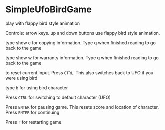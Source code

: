 # SimpleUfoBirdGame
play with flappy bird style animation

Controls: arrow keys. up and down buttons use flappy bird style animation.

type show c for copying information. Type q when finished reading to go back to the game

type show w for warranty information. Type q when finished reading to go back to the game

to reset current input. Press ```CTRL```. This also switches back to UFO if you were using bird

type ```b``` for using bird character

Press ```CTRL``` for switching to default character (UFO)

Press ```ENTER``` for pausing game. This resets score and location of character. Press ```ENTER``` for continuing

Press ```r``` for restarting game
